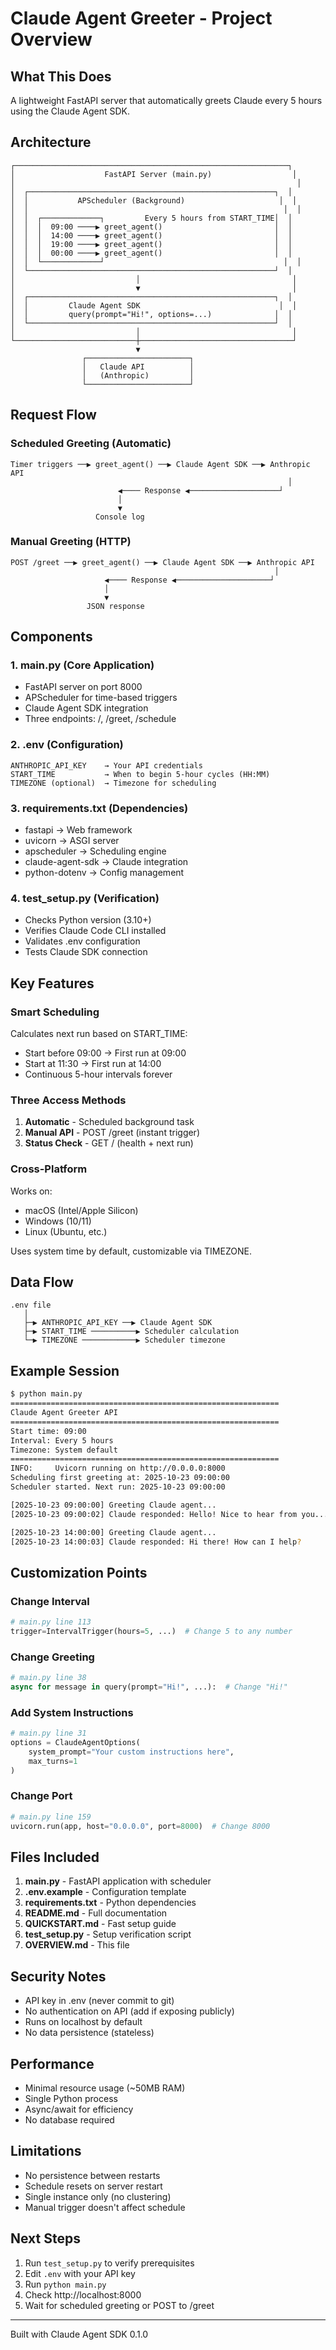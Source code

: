 # Claude Agent Greeter - Project Overview

## What This Does

A lightweight FastAPI server that automatically greets Claude every 5 hours using the Claude Agent SDK.

## Architecture

```
┌─────────────────────────────────────────────────────────────┐
│                    FastAPI Server (main.py)                  │
│                                                               │
│  ┌───────────────────────────────────────────────────────┐  │
│  │           APScheduler (Background)                     │  │
│  │                                                         │  │
│  │  ┌─────────────┐         Every 5 hours from START_TIME│  │
│  │  │  09:00 ────▶ greet_agent()                         │  │
│  │  │  14:00 ────▶ greet_agent()                         │  │
│  │  │  19:00 ────▶ greet_agent()                         │  │
│  │  │  00:00 ────▶ greet_agent()                         │  │
│  │  └─────────────┘                                        │  │
│  └───────────────────────────────────────────────────────┘  │
│                           │                                  │
│                           ▼                                  │
│  ┌───────────────────────────────────────────────────────┐  │
│  │         Claude Agent SDK                               │  │
│  │         query(prompt="Hi!", options=...)              │  │
│  └───────────────────────────────────────────────────────┘  │
│                           │                                  │
└───────────────────────────┼──────────────────────────────────┘
                            ▼
                ┌───────────────────────┐
                │   Claude API          │
                │   (Anthropic)         │
                └───────────────────────┘
```

## Request Flow

### Scheduled Greeting (Automatic)
```
Timer triggers ──▶ greet_agent() ──▶ Claude Agent SDK ──▶ Anthropic API
                                                              │
                        ◀──── Response ◀────────────────────┘
                        │
                        ▼
                   Console log
```

### Manual Greeting (HTTP)
```
POST /greet ──▶ greet_agent() ──▶ Claude Agent SDK ──▶ Anthropic API
                                                           │
                     ◀──── Response ◀─────────────────────┘
                     │
                     ▼
                 JSON response
```

## Components

### 1. main.py (Core Application)
- FastAPI server on port 8000
- APScheduler for time-based triggers
- Claude Agent SDK integration
- Three endpoints: /, /greet, /schedule

### 2. .env (Configuration)
```
ANTHROPIC_API_KEY    → Your API credentials
START_TIME           → When to begin 5-hour cycles (HH:MM)
TIMEZONE (optional)  → Timezone for scheduling
```

### 3. requirements.txt (Dependencies)
- fastapi → Web framework
- uvicorn → ASGI server
- apscheduler → Scheduling engine
- claude-agent-sdk → Claude integration
- python-dotenv → Config management

### 4. test_setup.py (Verification)
- Checks Python version (3.10+)
- Verifies Claude Code CLI installed
- Validates .env configuration
- Tests Claude SDK connection

## Key Features

### Smart Scheduling
Calculates next run based on START_TIME:
- Start before 09:00 → First run at 09:00
- Start at 11:30 → First run at 14:00
- Continuous 5-hour intervals forever

### Three Access Methods
1. **Automatic** - Scheduled background task
2. **Manual API** - POST /greet (instant trigger)
3. **Status Check** - GET / (health + next run)

### Cross-Platform
Works on:
- macOS (Intel/Apple Silicon)
- Windows (10/11)
- Linux (Ubuntu, etc.)

Uses system time by default, customizable via TIMEZONE.

## Data Flow

```
.env file
   │
   ├─▶ ANTHROPIC_API_KEY ──▶ Claude Agent SDK
   ├─▶ START_TIME ──────────▶ Scheduler calculation
   └─▶ TIMEZONE ────────────▶ Scheduler timezone
```

## Example Session

```bash
$ python main.py
============================================================
Claude Agent Greeter API
============================================================
Start time: 09:00
Interval: Every 5 hours
Timezone: System default
============================================================
INFO:     Uvicorn running on http://0.0.0.0:8000
Scheduling first greeting at: 2025-10-23 09:00:00
Scheduler started. Next run: 2025-10-23 09:00:00

[2025-10-23 09:00:00] Greeting Claude agent...
[2025-10-23 09:00:02] Claude responded: Hello! Nice to hear from you...

[2025-10-23 14:00:00] Greeting Claude agent...
[2025-10-23 14:00:03] Claude responded: Hi there! How can I help?
```

## Customization Points

### Change Interval
```python
# main.py line 113
trigger=IntervalTrigger(hours=5, ...)  # Change 5 to any number
```

### Change Greeting
```python
# main.py line 38
async for message in query(prompt="Hi!", ...):  # Change "Hi!"
```

### Add System Instructions
```python
# main.py line 31
options = ClaudeAgentOptions(
    system_prompt="Your custom instructions here",
    max_turns=1
)
```

### Change Port
```python
# main.py line 159
uvicorn.run(app, host="0.0.0.0", port=8000)  # Change 8000
```

## Files Included

1. **main.py** - FastAPI application with scheduler
2. **.env.example** - Configuration template
3. **requirements.txt** - Python dependencies
4. **README.md** - Full documentation
5. **QUICKSTART.md** - Fast setup guide
6. **test_setup.py** - Setup verification script
7. **OVERVIEW.md** - This file

## Security Notes

- API key in .env (never commit to git)
- No authentication on API (add if exposing publicly)
- Runs on localhost by default
- No data persistence (stateless)

## Performance

- Minimal resource usage (~50MB RAM)
- Single Python process
- Async/await for efficiency
- No database required

## Limitations

- No persistence between restarts
- Schedule resets on server restart
- Single instance only (no clustering)
- Manual trigger doesn't affect schedule

## Next Steps

1. Run `test_setup.py` to verify prerequisites
2. Edit `.env` with your API key
3. Run `python main.py`
4. Check http://localhost:8000
5. Wait for scheduled greeting or POST to /greet

---

Built with Claude Agent SDK 0.1.0
